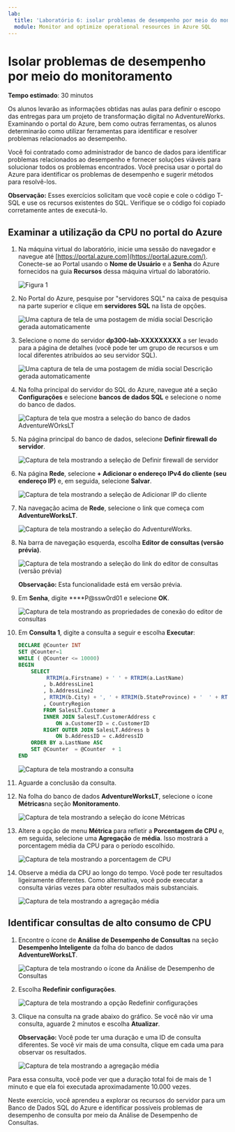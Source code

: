```yaml
---
lab:
  title: 'Laboratório 6: isolar problemas de desempenho por meio do monitoramento'
  module: Monitor and optimize operational resources in Azure SQL
---
```


# Isolar problemas de desempenho por meio do monitoramento

**Tempo estimado**: 30 minutos

Os alunos levarão as informações obtidas nas aulas para definir o escopo das entregas para um projeto de transformação digital no AdventureWorks. Examinando o portal do Azure, bem como outras ferramentas, os alunos determinarão como utilizar ferramentas para identificar e resolver problemas relacionados ao desempenho.

Você foi contratado como administrador de banco de dados para identificar problemas relacionados ao desempenho e fornecer soluções viáveis para solucionar todos os problemas encontrados. Você precisa usar o portal do Azure para identificar os problemas de desempenho e sugerir métodos para resolvê-los.

**Observação:** Esses exercícios solicitam que você copie e cole o código T-SQL e use os recursos existentes do SQL. Verifique se o código foi copiado corretamente antes de executá-lo.

## Examinar a utilização da CPU no portal do Azure

1. Na máquina virtual do laboratório, inicie uma sessão do navegador e navegue até [https://portal.azure.com](https://portal.azure.com/). Conecte-se ao Portal usando o **Nome de Usuário** e a **Senha** do Azure fornecidos na guia **Recursos** dessa máquina virtual do laboratório.

    ![Figura 1](../images/dp-300-module-01-lab-01.png)

1. No Portal do Azure, pesquise por "servidores SQL" na caixa de pesquisa na parte superior e clique em **servidores SQL** na lista de opções.

    ![Uma captura de tela de uma postagem de mídia social Descrição gerada automaticamente](../images/dp-300-module-04-lab-1.png)

1. Selecione o nome do servidor **dp300-lab-XXXXXXXXX** a ser levado para a página de detalhes (você pode ter um grupo de recursos e um local diferentes atribuídos ao seu servidor SQL).

    ![Uma captura de tela de uma postagem de mídia social Descrição gerada automaticamente](../images/dp-300-module-04-lab-2.png)

1. Na folha principal do servidor do SQL do Azure, navegue até a seção **Configurações** e selecione **bancos de dados SQL** e selecione o nome do banco de dados.

    ![Captura de tela que mostra a seleção do banco de dados AdventureWOrksLT](../images/dp-300-module-05-lab-04.png)

1. Na página principal do banco de dados, selecione **Definir firewall do servidor**.

    ![Captura de tela mostrando a seleção de Definir firewall de servidor](../images/dp-300-module-06-lab-01.png)

1. Na página **Rede**, selecione **+ Adicionar o endereço IPv4 do cliente (seu endereço IP)** e, em seguida, selecione **Salvar**.

    ![Captura de tela mostrando a seleção de Adicionar IP do cliente](../images/dp-300-module-06-lab-02.png)

1. Na navegação acima de **Rede**, selecione o link que começa com **AdventureWorksLT**.

    ![Captura de tela mostrando a seleção do AdventureWorks.](../images/dp-300-module-06-lab-03.png)

1. Na barra de navegação esquerda, escolha **Editor de consultas (versão prévia)**.

    ![Captura de tela mostrando a seleção do link do editor de consultas (versão prévia)](../images/dp-300-module-06-lab-04.png)

    **Observação:** Esta funcionalidade está em versão prévia.

1. Em **Senha**, digite ****P@ssw0rd01 e selecione **OK**.

    ![Captura de tela mostrando as propriedades de conexão do editor de consultas](../images/dp-300-module-06-lab-05.png)

1. Em **Consulta 1**, digite a consulta a seguir e escolha **Executar**:

    ```sql
    DECLARE @Counter INT 
    SET @Counter=1
    WHILE ( @Counter <= 10000)
    BEGIN
        SELECT 
             RTRIM(a.Firstname) + ' ' + RTRIM(a.LastName)
            , b.AddressLine1
            , b.AddressLine2
            , RTRIM(b.City) + ', ' + RTRIM(b.StateProvince) + '  ' + RTRIM(b.PostalCode)
            , CountryRegion
            FROM SalesLT.Customer a
            INNER JOIN SalesLT.CustomerAddress c 
                ON a.CustomerID = c.CustomerID
            RIGHT OUTER JOIN SalesLT.Address b
                ON b.AddressID = c.AddressID
        ORDER BY a.LastName ASC
        SET @Counter  = @Counter  + 1
    END
    ```

    ![Captura de tela mostrando a consulta](../images/dp-300-module-06-lab-06.png)

1. Aguarde a conclusão da consulta.

1. Na folha do banco de dados **AdventureWorksLT**, selecione o ícone **Métricas**na seção **Monitoramento**.

    ![Captura de tela mostrando a seleção do ícone Métricas](../images/dp-300-module-06-lab-07.png)

1. Altere a opção de menu **Métrica** para refletir a **Porcentagem de CPU** e, em seguida, selecione uma **Agregação** de **média**. Isso mostrará a porcentagem média da CPU para o período escolhido.

    ![Captura de tela mostrando a porcentagem de CPU](../images/dp-300-module-06-lab-08.png)

1. Observe a média da CPU ao longo do tempo. Você pode ter resultados ligeiramente diferentes. Como alternativa, você pode executar a consulta várias vezes para obter resultados mais substanciais.

    ![Captura de tela mostrando a agregação média](../images/dp-300-module-06-lab-09.png)

## Identificar consultas de alto consumo de CPU

1. Encontre o ícone de **Análise de Desempenho de Consultas** na seção **Desempenho Inteligente** da folha do banco de dados **AdventureWorksLT**.

    ![Captura de tela mostrando o ícone da Análise de Desempenho de Consultas](../images/dp-300-module-06-lab-10.png)

1. Escolha **Redefinir configurações**.

    ![Captura de tela mostrando a opção Redefinir configurações](../images/dp-300-module-06-lab-11.png)

1. Clique na consulta na grade abaixo do gráfico. Se você não vir uma consulta, aguarde 2 minutos e escolha **Atualizar**.

    **Observação:** Você pode ter uma duração e uma ID de consulta diferentes. Se você vir mais de uma consulta, clique em cada uma para observar os resultados.

    ![Captura de tela mostrando a agregação média](../images/dp-300-module-06-lab-12.png)

Para essa consulta, você pode ver que a duração total foi de mais de 1 minuto e que ela foi executada aproximadamente 10.000 vezes.

Neste exercício, você aprendeu a explorar os recursos do servidor para um Banco de Dados SQL do Azure e identificar possíveis problemas de desempenho de consulta por meio da Análise de Desempenho de Consultas.
